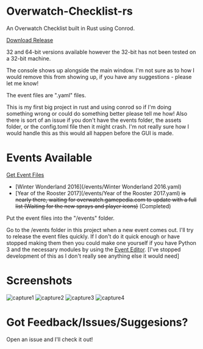 # Overwatch-Checklist-rs
An Overwatch Checklist built in Rust using Conrod.

<a href="https://github.com/NightShadeNeko/Overwatch-Checklist-rs/releases">Download Release</a>

32 and 64-bit versions available however the 32-bit has not been tested on a 32-bit machine.

The console shows up alongside the main window. I'm not sure as to how I would remove this from showing up, if you have any suggestions - please let me know!

The event files are ".yaml" files.

This is my first big project in rust and using conrod so if I'm doing something wrong or could do something better please tell me how!
Also there is sort of an issue if you don't have the events folder, the assets folder, or the config.toml file then it might crash. I'm not really sure how I would handle this as this would all happen before the GUI is made.

# Events Available
[Get Event Files](/events)
- [Winter Wonderland 2016](/events/Winter Wonderland 2016.yaml)
- [Year of the Rooster 2017](/events/Year of the Rooster 2017.yaml) ~~is nearly there, waiting for overwatch.gamepedia.com to update with a full list (Waiting for the new sprays and player icons)~~ (Completed)

Put the event files into the "/events" folder.

Go to the /events folder in this project when a new event comes out. I'll try to release the event files quickly. If I don't do it quick enough or have stopped making them then you could make one yourself if you have Python 3 and the necessary modules by using the <a href="https://github.com/NightShadeNeko/Overwatch-Checklist/blob/master/Tools/Event_Editor.pyw">Event Editor</a>. [I've stopped development of this as I don't really see anything else it would need]

# Screenshots
![capture1](https://cloud.githubusercontent.com/assets/20044495/22110068/4105a254-debf-11e6-8616-c89ed16782dd.PNG)
![capture2](https://cloud.githubusercontent.com/assets/20044495/22110065/40fbccc0-debf-11e6-8e8a-400edcff5194.PNG)
![capture3](https://cloud.githubusercontent.com/assets/20044495/22110066/40fd9528-debf-11e6-9ea8-0b2a998cfeeb.PNG)
![capture4](https://cloud.githubusercontent.com/assets/20044495/22276388/28618b2a-e318-11e6-8998-202930661d6c.PNG)

# Got Feedback/Issues/Suggesions?
Open an issue and I'll check it out!

